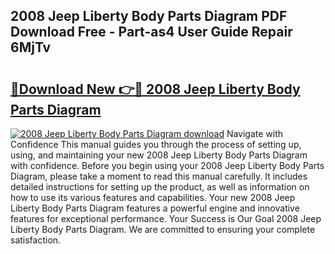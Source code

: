 ## 2008 Jeep Liberty Body Parts Diagram PDF Download Free - Part-as4 User Guide Repair 6MjTv

# <h2><a href="http://dfqc3a.blite.top/?on=2008+Jeep+Liberty+Body+Parts+Diagram">🔗Download New 👉🔴 2008 Jeep Liberty Body Parts Diagram</a></h2>

[![2008 Jeep Liberty Body Parts Diagram download](https://i.imgur.com/lujVjoI.png)](http://dfqc3a.blite.top/?on=2008+Jeep+Liberty+Body+Parts+Diagram)
Navigate with Confidence This manual guides you through the process of setting up, using, and maintaining your new 2008 Jeep Liberty Body Parts Diagram with confidence. Before you begin using your 2008 Jeep Liberty Body Parts Diagram, please take a moment to read this manual carefully. It includes detailed instructions for setting up the product, as well as information on how to use its various features and capabilities. Your new 2008 Jeep Liberty Body Parts Diagram features a powerful engine and innovative features for exceptional performance. Your Success is Our Goal 2008 Jeep Liberty Body Parts Diagram. We are committed to ensuring your complete satisfaction.
